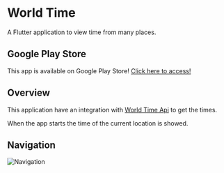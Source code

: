 # World Time

A Flutter application to view time from many places.

## Google Play Store

This app is available on Google Play Store! [Click here to access!](https://play.google.com/store/apps/details?id=com.baronte.worldtime)

## Overview

This application have an integration with  [World Time Api](http://worldtimeapi.org/) to get the times.

When the app starts the time of the current location is showed.

## Navigation

![Navigation](https://media.giphy.com/media/ggzybVOdM1p8ANi0RV/giphy.gif)
